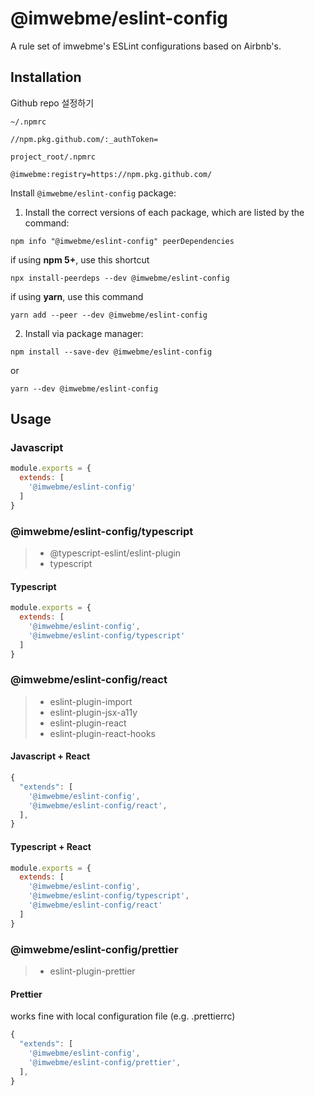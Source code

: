 # @imwebme/eslint-config

A rule set of imwebme's ESLint configurations based on Airbnb's.

## Installation

Github repo 설정하기

`~/.npmrc`

```
//npm.pkg.github.com/:_authToken=
```

`project_root/.npmrc`

```
@imwebme:registry=https://npm.pkg.github.com/
```

Install `@imwebme/eslint-config` package:

1. Install the correct versions of each package, which are listed by the command:

```
npm info "@imwebme/eslint-config" peerDependencies
```

if using **npm 5+**, use this shortcut

```
npx install-peerdeps --dev @imwebme/eslint-config
```

if using **yarn**, use this command

```
yarn add --peer --dev @imwebme/eslint-config
```

2. Install via package manager:

```
npm install --save-dev @imwebme/eslint-config
```

or

```
yarn --dev @imwebme/eslint-config
```

## Usage

### Javascript

```javascript
module.exports = {
  extends: [
    '@imwebme/eslint-config'
  ]
}
```

### @imwebme/eslint-config/typescript

> * @typescript-eslint/eslint-plugin
> * typescript

#### Typescript

```javascript
module.exports = {
  extends: [
    '@imwebme/eslint-config',
    '@imwebme/eslint-config/typescript'
  ]
}
```
### @imwebme/eslint-config/react

> * eslint-plugin-import
> * eslint-plugin-jsx-a11y
> * eslint-plugin-react
> * eslint-plugin-react-hooks

#### Javascript + React

```js
{
  "extends": [
    '@imwebme/eslint-config',
    '@imwebme/eslint-config/react',
  ],
}
```

#### Typescript + React

```javascript
module.exports = {
  extends: [
    '@imwebme/eslint-config',
    '@imwebme/eslint-config/typescript',
    '@imwebme/eslint-config/react'
  ]
}
```

### @imwebme/eslint-config/prettier

> * eslint-plugin-prettier

#### Prettier

works fine with local configuration file (e.g. .prettierrc)
```js
{
  "extends": [
    '@imwebme/eslint-config',
    '@imwebme/eslint-config/prettier',
  ],
}
```